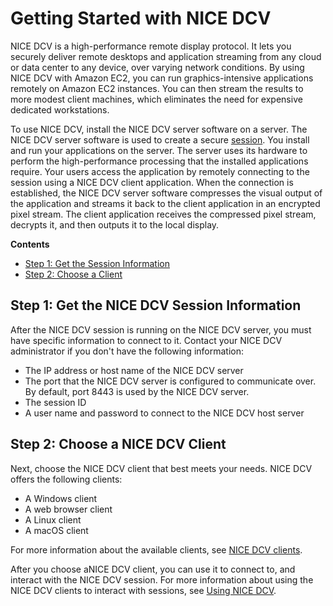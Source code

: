 # Getting Started with NICE DCV<a name="getting-started"></a>

NICE DCV is a high\-performance remote display protocol\. It lets you securely deliver remote desktops and application streaming from any cloud or data center to any device, over varying network conditions\. By using NICE DCV with Amazon EC2, you can run graphics\-intensive applications remotely on Amazon EC2 instances\. You can then stream the results to more modest client machines, which eliminates the need for expensive dedicated workstations\.

To use NICE DCV, install the NICE DCV server software on a server\. The NICE DCV server software is used to create a secure [session](https://docs.aws.amazon.com/dcv/latest/adminguide/managing-sessions.html)\. You install and run your applications on the server\. The server uses its hardware to perform the high\-performance processing that the installed applications require\. Your users access the application by remotely connecting to the session using a NICE DCV client application\. When the connection is established, the NICE DCV server software compresses the visual output of the application and streams it back to the client application in an encrypted pixel stream\. The client application receives the compressed pixel stream, decrypts it, and then outputs it to the local display\.

**Contents**
+ [Step 1: Get the Session Information](#getting-started-session)
+ [Step 2: Choose a Client](#getting-started-choose)

## Step 1: Get the NICE DCV Session Information<a name="getting-started-session"></a>

After the NICE DCV session is running on the NICE DCV server, you must have specific information to connect to it\. Contact your NICE DCV administrator if you don't have the following information:
+ The IP address or host name of the NICE DCV server
+ The port that the NICE DCV server is configured to communicate over\. By default, port 8443 is used by the NICE DCV server\.
+ The session ID
+ A user name and password to connect to the NICE DCV host server

## Step 2: Choose a NICE DCV Client<a name="getting-started-choose"></a>

Next, choose the NICE DCV client that best meets your needs\. NICE DCV offers the following clients: 
+ A Windows client
+ A web browser client
+ A Linux client
+ A macOS client

For more information about the available clients, see [NICE DCV clients](client.md)\.

After you choose aNICE DCV client, you can use it to connect to, and interact with the NICE DCV session\. For more information about using the NICE DCV clients to interact with sessions, see [Using NICE DCV](using.md)\.